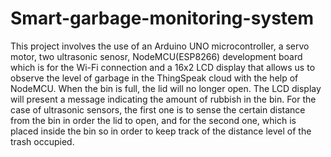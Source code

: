 # Smart-garbage-monitoring-system
This project involves the use of an Arduino UNO microcontroller, a servo motor, two ultrasonic senosr, NodeMCU(ESP8266) development board which is for the Wi-Fi connection and a 16x2 LCD display that allows us to observe the level of garbage in the ThingSpeak cloud with the help of NodeMCU. When the bin is full, the lid will no longer open. The LCD display will present a message indicating the amount of rubbish in the bin. For the case of ultrasonic sensors, the first one is to sense the certain distance from the bin in order the lid to open, and for the second one, which is placed inside the bin so in order to keep track of the distance level of the trash occupied.
